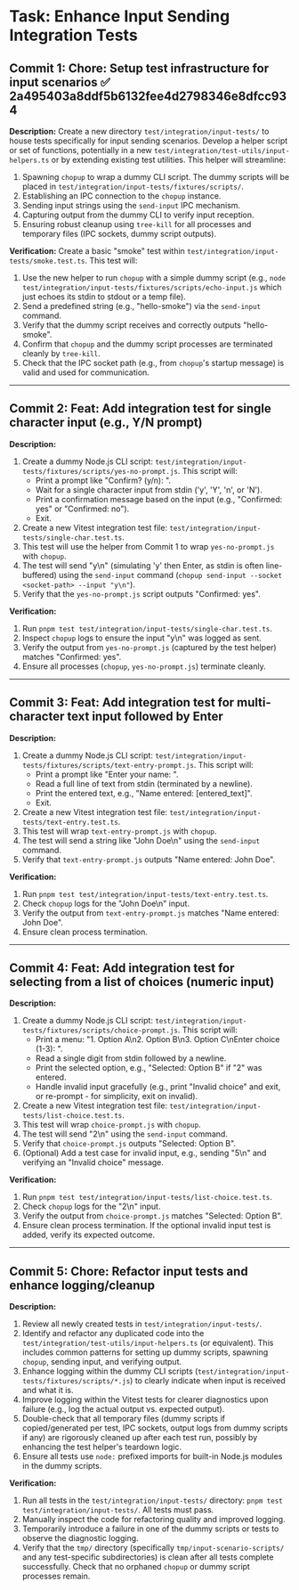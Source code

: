 # Task: Enhance Input Sending Integration Tests

## Commit 1: Chore: Setup test infrastructure for input scenarios ✅ 2a495403a8ddf5b6132fee4d2798346e8dfcc934
**Description:**
Create a new directory `test/integration/input-tests/` to house tests specifically for input sending scenarios. Develop a helper script or set of functions, potentially in a new `test/integration/test-utils/input-helpers.ts` or by extending existing test utilities. This helper will streamline:
1.  Spawning `chopup` to wrap a dummy CLI script. The dummy scripts will be placed in `test/integration/input-tests/fixtures/scripts/`.
2.  Establishing an IPC connection to the `chopup` instance.
3.  Sending input strings using the `send-input` IPC mechanism.
4.  Capturing output from the dummy CLI to verify input reception.
5.  Ensuring robust cleanup using `tree-kill` for all processes and temporary files (IPC sockets, dummy script outputs).

**Verification:**
Create a basic "smoke" test within `test/integration/input-tests/smoke.test.ts`. This test will:
1.  Use the new helper to run `chopup` with a simple dummy script (e.g., `node test/integration/input-tests/fixtures/scripts/echo-input.js` which just echoes its stdin to stdout or a temp file).
2.  Send a predefined string (e.g., "hello-smoke") via the `send-input` command.
3.  Verify that the dummy script receives and correctly outputs "hello-smoke".
4.  Confirm that `chopup` and the dummy script processes are terminated cleanly by `tree-kill`.
5.  Check that the IPC socket path (e.g., from `chopup`'s startup message) is valid and used for communication.

---

## Commit 2: Feat: Add integration test for single character input (e.g., Y/N prompt)
**Description:**
1.  Create a dummy Node.js CLI script: `test/integration/input-tests/fixtures/scripts/yes-no-prompt.js`. This script will:
    *   Print a prompt like "Confirm? (y/n): ".
    *   Wait for a single character input from stdin ('y', 'Y', 'n', or 'N').
    *   Print a confirmation message based on the input (e.g., "Confirmed: yes" or "Confirmed: no").
    *   Exit.
2.  Create a new Vitest integration test file: `test/integration/input-tests/single-char.test.ts`.
3.  This test will use the helper from Commit 1 to wrap `yes-no-prompt.js` with `chopup`.
4.  The test will send "y\n" (simulating 'y' then Enter, as stdin is often line-buffered) using the `send-input` command (`chopup send-input --socket <socket-path> --input "y\n"`).
5.  Verify that the `yes-no-prompt.js` script outputs "Confirmed: yes".

**Verification:**
1.  Run `pnpm test test/integration/input-tests/single-char.test.ts`.
2.  Inspect `chopup` logs to ensure the input "y\n" was logged as sent.
3.  Verify the output from `yes-no-prompt.js` (captured by the test helper) matches "Confirmed: yes".
4.  Ensure all processes (`chopup`, `yes-no-prompt.js`) terminate cleanly.

---

## Commit 3: Feat: Add integration test for multi-character text input followed by Enter
**Description:**
1.  Create a dummy Node.js CLI script: `test/integration/input-tests/fixtures/scripts/text-entry-prompt.js`. This script will:
    *   Print a prompt like "Enter your name: ".
    *   Read a full line of text from stdin (terminated by a newline).
    *   Print the entered text, e.g., "Name entered: [entered_text]".
    *   Exit.
2.  Create a new Vitest integration test file: `test/integration/input-tests/text-entry.test.ts`.
3.  This test will wrap `text-entry-prompt.js` with `chopup`.
4.  The test will send a string like "John Doe\n" using the `send-input` command.
5.  Verify that `text-entry-prompt.js` outputs "Name entered: John Doe".

**Verification:**
1.  Run `pnpm test test/integration/input-tests/text-entry.test.ts`.
2.  Check `chopup` logs for the "John Doe\n" input.
3.  Verify the output from `text-entry-prompt.js` matches "Name entered: John Doe".
4.  Ensure clean process termination.

---

## Commit 4: Feat: Add integration test for selecting from a list of choices (numeric input)
**Description:**
1.  Create a dummy Node.js CLI script: `test/integration/input-tests/fixtures/scripts/choice-prompt.js`. This script will:
    *   Print a menu: "1. Option A\n2. Option B\n3. Option C\nEnter choice (1-3): ".
    *   Read a single digit from stdin followed by a newline.
    *   Print the selected option, e.g., "Selected: Option B" if "2" was entered.
    *   Handle invalid input gracefully (e.g., print "Invalid choice" and exit, or re-prompt - for simplicity, exit on invalid).
2.  Create a new Vitest integration test file: `test/integration/input-tests/list-choice.test.ts`.
3.  This test will wrap `choice-prompt.js` with `chopup`.
4.  The test will send "2\n" using the `send-input` command.
5.  Verify that `choice-prompt.js` outputs "Selected: Option B".
6.  (Optional) Add a test case for invalid input, e.g., sending "5\n" and verifying an "Invalid choice" message.

**Verification:**
1.  Run `pnpm test test/integration/input-tests/list-choice.test.ts`.
2.  Check `chopup` logs for the "2\n" input.
3.  Verify the output from `choice-prompt.js` matches "Selected: Option B".
4.  Ensure clean process termination. If the optional invalid input test is added, verify its expected outcome.

---

## Commit 5: Chore: Refactor input tests and enhance logging/cleanup
**Description:**
1.  Review all newly created tests in `test/integration/input-tests/`.
2.  Identify and refactor any duplicated code into the `test/integration/test-utils/input-helpers.ts` (or equivalent). This includes common patterns for setting up dummy scripts, spawning `chopup`, sending input, and verifying output.
3.  Enhance logging within the dummy CLI scripts (`test/integration/input-tests/fixtures/scripts/*.js`) to clearly indicate when input is received and what it is.
4.  Improve logging within the Vitest tests for clearer diagnostics upon failure (e.g., log the actual output vs. expected output).
5.  Double-check that all temporary files (dummy scripts if copied/generated per test, IPC sockets, output logs from dummy scripts if any) are rigorously cleaned up after each test run, possibly by enhancing the test helper's teardown logic.
6.  Ensure all tests use `node:` prefixed imports for built-in Node.js modules in the dummy scripts.

**Verification:**
1.  Run all tests in the `test/integration/input-tests/` directory: `pnpm test test/integration/input-tests/`. All tests must pass.
2.  Manually inspect the code for refactoring quality and improved logging.
3.  Temporarily introduce a failure in one of the dummy scripts or tests to observe the diagnostic logging.
4.  Verify that the `tmp/` directory (specifically `tmp/input-scenario-scripts/` and any test-specific subdirectories) is clean after all tests complete successfully. Check that no orphaned `chopup` or dummy script processes remain. 